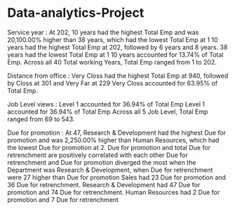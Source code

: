 # Data-analytics-Project

Service year :
﻿At 202, 10 years had the highest Total Emp and was 20,100.00% higher than 38 years, which had the lowest Total Emp at 1
﻿10 years had the highest Total Emp at 202, followed by 6 years and 8 years. 38 years had the lowest Total Emp at 1
10 years accounted for 13.74% of Total Emp.
Across all 40 Total working Years, Total Emp ranged from 1 to 202.

Distance from office :
Very Closs had the highest Total Emp at 940, followed by Closs at 301 and Very Far at 229
Very Closs accounted for 63.95% of Total Emp.

Job Level views :
﻿Level 1 accounted for 36.94% of Total Emp﻿
﻿Level 1 accounted for 36.94% of Total Emp
﻿Across all 5 Job Level, Total Emp ranged from 69 to 543.

Due for promotion :
﻿At 47, Research & Development had the highest Due for promotion and was 2,250.00% higher than Human Resources, which had the lowest Due for promotion at 2.
﻿Due for promotion and total Due for retrenchment are positively correlated with each other
Due for retrenchment and Due for promotion diverged the most when the Department was Research & Development, when Due for retrenchment were 27 higher than Due for promotion
﻿Sales had 23 Due for promotion and 36 Due for retrenchment. Research & Development had 47 Due for promotion and 74 Due for retrenchment. Human Resources had 2 Due for promotion and 7 Due for retrenchment
